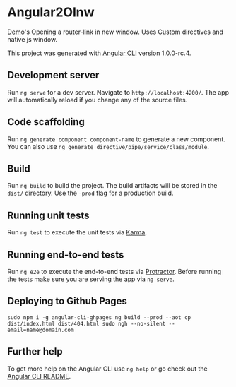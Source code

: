 # Angular2Olnw

[Demo](https://anandchakru.github.io/angular2-olnw/)'s Opening a router-link in new window. Uses Custom directives and native js window.

This project was generated with [Angular CLI](https://github.com/angular/angular-cli) version 1.0.0-rc.4.

## Development server

Run `ng serve` for a dev server. Navigate to `http://localhost:4200/`. The app will automatically reload if you change any of the source files.

## Code scaffolding

Run `ng generate component component-name` to generate a new component. You can also use `ng generate directive/pipe/service/class/module`.

## Build

Run `ng build` to build the project. The build artifacts will be stored in the `dist/` directory. Use the `-prod` flag for a production build.

## Running unit tests

Run `ng test` to execute the unit tests via [Karma](https://karma-runner.github.io).

## Running end-to-end tests

Run `ng e2e` to execute the end-to-end tests via [Protractor](http://www.protractortest.org/).
Before running the tests make sure you are serving the app via `ng serve`.

## Deploying to Github Pages

`sudo npm i -g angular-cli-ghpages
ng build --prod --aot
cp dist/index.html dist/404.html
sudo ngh --no-silent --email=name@domain.com`

## Further help

To get more help on the Angular CLI use `ng help` or go check out the [Angular CLI README](https://github.com/angular/angular-cli/blob/master/README.md).